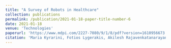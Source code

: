 ```yaml
---
title: "A Survey of Robots in Healthcare"
collection: publications
permalink: /publication/2021-01-18-paper-title-number-6
date: 2021-01-18
venue: 'Technologies'
paperurl: 'https://www.mdpi.com/2227-7080/9/1/8/pdf?version=1610956673'
citation: 'Maria Kyrarini, Fotios Lygerakis, Akilesh Rajavenkatanarayanan, Christos Sevastopoulos, Harish Ram Nambiappan, Kodur Krishna Chaitanya, Ashwin Ramesh Babu, Joanne Mathew, and Fillia Makedon. "A Survey of Robots in Healthcare." Technologies 9, no. 1 (2021): 8.'
---
```

